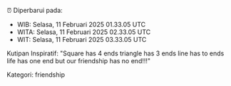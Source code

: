 ⏰ Diperbarui pada:
- WIB: Selasa, 11 Februari 2025 01.33.05 UTC
- WITA: Selasa, 11 Februari 2025 02.33.05 UTC
- WIT: Selasa, 11 Februari 2025 03.33.05 UTC

Kutipan Inspiratif:
"Square has 4 ends triangle has 3 ends line has to ends life has one end but our friendship has no end!!!"


Kategori: friendship

